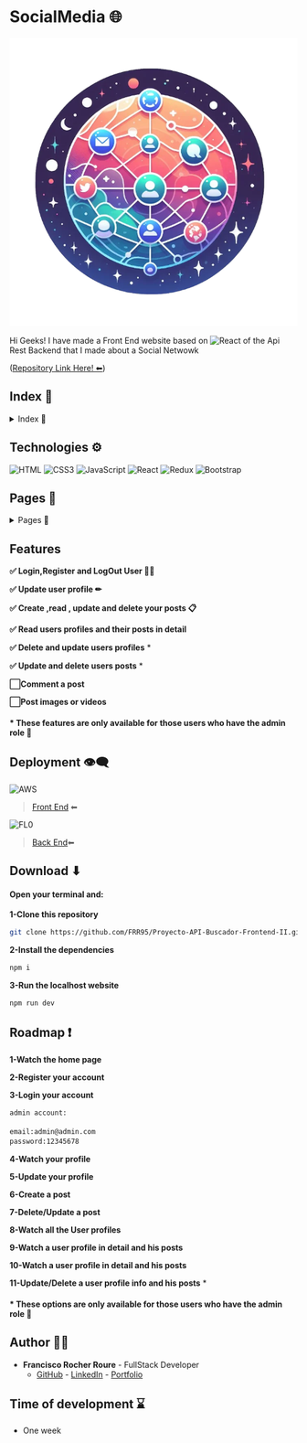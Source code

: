 # SocialMedia 🌐

<img src="./public/imgs/logosocialmedia.png" alt="index" />

Hi Geeks! I have made a Front End website based on <img src="https://img.shields.io/badge/REACT-61DAFB?style=for-the-badge&logo=React&logoColor=white" alt="React" />  of the Api Rest Backend that I made about a Social Netwowk

([Repository Link Here! ⬅](https://github.com/FRR95/Proyecto-API-Buscador-Backend-II))

## Index 🧾

<details>

<summary>Index 🧾</summary>

- [Technologies ⚙](#technologies-)
- [Pages 📇](#pages-)
- [Features](#features)
- [Deployment 👁‍🗨](#deployment-)
- [Download ⬇](#download-)
- [Roadmap ❗](#roadmap-)
- [Author 🙍‍♂️](#author-🙍‍♂️)
- [Time of development ⌛](#time-of-development-)

</details>


## Technologies ⚙

<img src="https://img.shields.io/badge/HTML-E34F26?style=for-the-badge&logo=html5&logoColor=white" alt="HTML" />

<img src="https://img.shields.io/badge/CSS-1572B6?style=for-the-badge&logo=css3&logoColor=white" alt="CSS3" />

<img src="https://img.shields.io/badge/JavaScript-F7DF1E?style=for-the-badge&logo=css3&logoColor=white" alt="JavaScript" />

<img src="https://img.shields.io/badge/REACT-61DAFB?style=for-the-badge&logo=React&logoColor=white" alt="React" />

<img src="https://img.shields.io/badge/REDUX-764ABC?style=for-the-badge&logo=Redux&logoColor=white" alt="Redux" />

<img src="https://img.shields.io/badge/BOOTSTRAP-7952B3?style=for-the-badge&logo=bootstrap&logoColor=white" alt="Bootstrap" />


## Pages 📇

<details>
<summary>Pages 📇</summary>

### Home.jsx

***Desktop version***
<img src="./public/imgs/home_desktop.PNG" alt="index" />

***Mobile version***
<img src="./public/imgs/home_mobile.PNG" alt="index" />

### Discover.jsx


<img src="./public/imgs/discover_desktop.PNG" alt="index" />



### Register.jsx


<img src="./public/imgs/register_desktop.PNG" alt="index" />



### Login.jsx


<img src="./public/imgs/login_desktop.PNG" alt="index" />



### Profile.jsx

***Desktop version***
<img src="./public/imgs/profile_desktop.PNG" alt="index" />

***Mobile version***
<img src="./public/imgs/profile_mobile.PNG" alt="index" />

### AdminPanel.jsx

<img src="./public/imgs/adminpanel_desktop.PNG" alt="index" />



### PostDetail.jsx


<img src="./public/imgs/postdetail_desktop.PNG" alt="index" />



### ProfileDetail.jsx

***Desktop version***
<img src="./public/imgs/profiledetail_desktop.PNG" alt="index" />

***Mobile version***
<img src="./public/imgs/profiledetail_mobile.PNG" alt="index" />

</details>

## Features

**✅ Login,Register and LogOut User 🙍‍♂️**

**✅ Update user profile ✏**


**✅ Create ,read , update and delete your posts 📋**

**✅ Read users profiles and their posts in detail** 


**✅ Delete and update users profiles** *


**✅ Update and delete users posts** *

**⬜Comment a post** 

**⬜Post images or videos**



#### * These features are only available for those users who have the admin role 🚩


## Deployment 👁‍🗨

<img src="https://img.shields.io/badge/Amazon web services-232F3E?style=for-the-badge&logo=amazonaws&logoColor=white" alt="AWS" />

> [Front End](https://master.d2gshtpsyzwxp0.amplifyapp.com/) ⬅ 

<img src="https://img.shields.io/badge/FL0-18E1D9?style=for-the-badge" alt="FL0" />

> [Back End](https://proyecto-api-buscador-backend-ii-dev-zkex.2.ie-1.fl0.io/)⬅



## Download ⬇

#### Open your terminal and:

**1-Clone this repository**

```sh
git clone https://github.com/FRR95/Proyecto-API-Buscador-Frontend-II.git
```

**2-Install the dependencies**

```sh
npm i
```

**3-Run the localhost website**


```sh
npm run dev
```


## Roadmap ❗

**1-Watch the home page**

**2-Register your account**

**3-Login your account**
```sh
admin account:

email:admin@admin.com
password:12345678
```
**4-Watch your profile**

**5-Update your profile**

**6-Create a post**

**7-Delete/Update a post**

**8-Watch all the User profiles** 

**9-Watch a user profile in detail and his posts** 

**10-Watch a user profile in detail and his posts** 

**11-Update/Delete a user profile info and his posts** *




#### * These options are only available for those users who have the admin role 🚩

## Author 🙍‍♂️

- **Francisco Rocher Roure** - FullStack Developer
  - [GitHub](https://github.com/FRR95) - [LinkedIn](https://www.linkedin.com/in/franciscorocher/) - [Portfolio](https://franciscorocherdev.com/)



## Time of development ⌛

- One week
